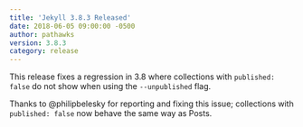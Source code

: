 ```yaml
---
title: 'Jekyll 3.8.3 Released'
date: 2018-06-05 09:00:00 -0500
author: pathawks
version: 3.8.3
category: release
---
```


This release fixes a regression in 3.8 where collections with `published: false`
do not show when using the `--unpublished` flag.

Thanks to @philipbelesky for reporting and fixing this issue; collections with
`published: false` now behave the same way as Posts.
